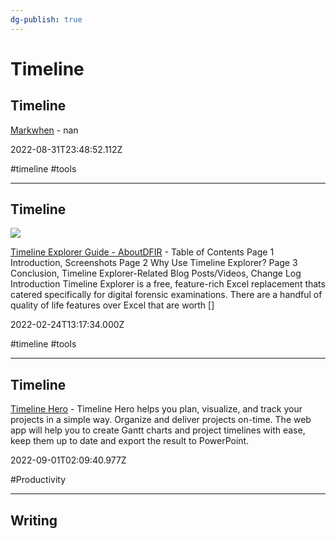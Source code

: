 ```yaml
---
dg-publish: true
---
```


# Timeline

## Timeline

[Markwhen](https://markwhen.com) - nan

2022-08-31T23:48:52.112Z

#timeline #tools

---

## Timeline

![](https://aboutdfir.com/wp-content/uploads/Timeline-Explorer-GUI.png)

[Timeline Explorer Guide - AboutDFIR](https://aboutdfir.com/toolsandartifacts/windows/timeline-explorer) - Table of Contents Page 1  Introduction, Screenshots Page 2  Why Use Timeline Explorer? Page 3  Conclusion, Timeline Explorer-Related Blog Posts/Videos, Change Log Introduction Timeline Explorer is a free, feature-rich Excel replacement thats catered specifically for digital forensic examinations. There are a handful of quality of life features over Excel that are worth []

2022-02-24T13:17:34.000Z

#timeline #tools

---

## Timeline

[Timeline Hero](https://timelinehero.app) - Timeline Hero helps you plan, visualize, and track your projects in a simple way. Organize and deliver projects on-time. The web app will help you to create Gantt charts and project timelines with ease, keep them up to date and export the result to PowerPoint.

2022-09-01T02:09:40.977Z

#Productivity

---

## Writing
